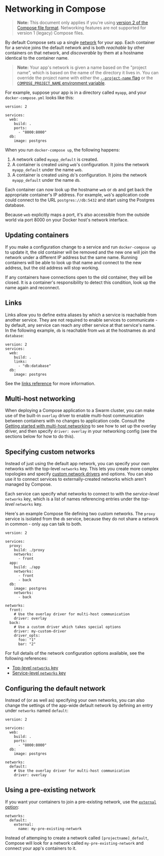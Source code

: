 <!--[metadata]>
+++
title = "Networking in Compose"
description = "How Compose sets up networking between containers"
keywords = ["documentation, docs,  docker, compose, orchestration, containers, networking"]
[menu.main]
parent="workw_compose"
weight=21
+++
<![end-metadata]-->


# Networking in Compose

> **Note:** This document only applies if you're using [version 2 of the Compose file format](compose-file.md#versioning). Networking features are not supported for version 1 (legacy) Compose files.

By default Compose sets up a single
[network](/engine/reference/commandline/network_create.md) for your app. Each
container for a service joins the default network and is both *reachable* by
other containers on that network, and *discoverable* by them at a hostname
identical to the container name.

> **Note:** Your app's network is given a name based on the "project name", which is based on the name of the directory it lives in. You can override the project name with either the [`--project-name` flag](reference/docker-compose.md) or the [`COMPOSE_PROJECT_NAME` environment variable](reference/overview.md#compose-project-name).

For example, suppose your app is in a directory called `myapp`, and your `docker-compose.yml` looks like this:

    version: 2

    services:
      web:
        build: .
        ports:
          - "8000:8000"
      db:
        image: postgres

When you run `docker-compose up`, the following happens:

1.  A network called `myapp_default` is created.
2.  A container is created using `web`'s configuration. It joins the network
    `myapp_default` under the name `web`.
3.  A container is created using `db`'s configuration. It joins the network
    `myapp_default` under the name `db`.

Each container can now look up the hostname `web` or `db` and
get back the appropriate container's IP address. For example, `web`'s
application code could connect to the URL `postgres://db:5432` and start
using the Postgres database.

Because `web` explicitly maps a port, it's also accessible from the outside world via port 8000 on your Docker host's network interface.

## Updating containers

If you make a configuration change to a service and run `docker-compose up` to update it, the old container will be removed and the new one will join the network under a different IP address but the same name. Running containers will be able to look up that name and connect to the new address, but the old address will stop working.

If any containers have connections open to the old container, they will be closed. It is a container's responsibility to detect this condition, look up the name again and reconnect.

## Links

Links allow you to define extra aliases by which a service is reachable from another service. They are not required to enable services to communicate - by default, any service can reach any other service at that service's name. In the following example, `db` is reachable from `web` at the hostnames `db` and `database`:

    version: 2
    services:
      web:
        build: .
        links:
          - "db:database"
      db:
        image: postgres

See the [links reference](compose-file.md#links) for more information.

## Multi-host networking

When deploying a Compose application to a Swarm cluster, you can make use of the built-in `overlay` driver to enable multi-host communication between containers with no changes to application code. Consult the [Getting started with multi-host networking](/engine/userguide/networking/get-started-overlay.md) to see how to set up the overlay driver, and then specify `driver: overlay` in your networking config (see the sections below for how to do this).

## Specifying custom networks

Instead of just using the default app network, you can specify your own networks with the top-level `networks` key. This lets you create more complex topologies and specify [custom network drivers](/engine/extend/plugins_network.md) and options. You can also use it to connect services to externally-created networks which aren't managed by Compose.

Each service can specify what networks to connect to with the *service-level* `networks` key, which is a list of names referencing entries under the *top-level* `networks` key.

Here's an example Compose file defining two custom networks. The `proxy` service is isolated from the `db` service, because they do not share a network in common - only `app` can talk to both.

    version: 2

    services:
      proxy:
        build: ./proxy
        networks:
          - front
      app:
        build: ./app
        networks:
          - front
          - back
      db:
        image: postgres
        networks:
          - back

    networks:
      front:
        # Use the overlay driver for multi-host communication
        driver: overlay
      back:
        # Use a custom driver which takes special options
        driver: my-custom-driver
        driver_opts:
          foo: "1"
          bar: "2"

For full details of the network configuration options available, see the following references:

- [Top-level `networks` key](compose-file.md#network-configuration-reference)
- [Service-level `networks` key](compose-file.md#networks)

## Configuring the default network

Instead of (or as well as) specifying your own networks, you can also change the settings of the app-wide default network by defining an entry under `networks` named `default`:

    version: 2

    services:
      web:
        build: .
        ports:
          - "8000:8000"
      db:
        image: postgres

    networks:
      default:
        # Use the overlay driver for multi-host communication
        driver: overlay

## Using a pre-existing network

If you want your containers to join a pre-existing network, use the [`external` option](compose-file.md#network-configuration-reference):

    networks:
      default:
        external:
          name: my-pre-existing-network

Instead of attemping to create a network called `[projectname]_default`, Compose will look for a network called `my-pre-existing-network` and connect your app's containers to it.

